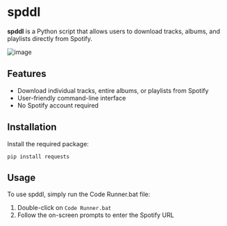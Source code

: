 # spddl

**spddl** is a Python script that allows users to download tracks, albums, and playlists directly from Spotify.

![image](https://github.com/user-attachments/assets/5e23249e-f6bf-48d9-815f-5af8608c5128)

## Features

- Download individual tracks, entire albums, or playlists from Spotify
- User-friendly command-line interface
- No Spotify account required

## Installation

Install the required package:

```
pip install requests
```

## Usage

To use spddl, simply run the Code Runner.bat file:

1. Double-click on `Code Runner.bat`
2. Follow the on-screen prompts to enter the Spotify URL
